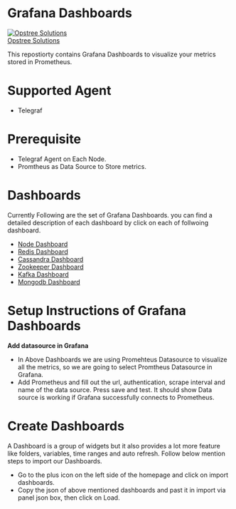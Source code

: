 # Grafana Dashboards
[![Opstree Solutions][opstree_avatar]][opstree_homepage]<br/>[Opstree Solutions][opstree_homepage] 

  [opstree_homepage]: https://opstree.github.io/
  [opstree_avatar]: https://img.cloudposse.com/150x150/https://github.com/opstree.png

This repostiorty contains Grafana Dashboards to visualize your metrics stored in Prometheus.

# Supported Agent
- Telegraf

# Prerequisite
- Telegraf Agent on Each Node.
- Promtheus as Data Source to Store metrics.

# Dashboards
Currently Following are the set of Grafana Dashboards. you can find a detailed description of each dashboard by click on each of follwoing dashboard.
- [Node Dashboard](https://github.com/OT-MONITORING-KIT/GrafanaDashboards/tree/master/node)
- [Redis Dashboard](https://github.com/OT-MONITORING-KIT/GrafanaDashboards/tree/master/redis)
- [Cassandra Dashboard](https://github.com/OT-MONITORING-KIT/GrafanaDashboards/tree/master/cassandra)
- [Zookeeper Dashboard](https://github.com/OT-MONITORING-KIT/GrafanaDashboards/tree/master/zookeeper)
- [Kafka Dashboard](https://github.com/OT-MONITORING-KIT/GrafanaDashboards/tree/master/kafka)
- [Mongodb Dashboard](https://github.com/OT-MONITORING-KIT/GrafanaDashboards/tree/master/mongodb)

# Setup Instructions of Grafana Dashboards
**Add datasource in Grafana**
- In Above Dashboards we are using Promehteus Datasource to visualize all the metrics, so we are going to select Promtheus Datasource in Grafana.
- Add Prometheus and fill out the url, authentication, scrape interval and name of the data source. Press save and test. It should show Data source is working if Grafana successfully connects to Prometheus.

# Create Dashboards
A Dashboard is a group of widgets but it also provides a lot more feature like folders, variables, time ranges and auto refresh. Follow below mention steps to import our Dashboards.
- Go to the plus icon on the left side of the homepage and click on import dashboards.
- Copy the json of above mentioned dashboards and past it in import via panel json box, then click on Load.